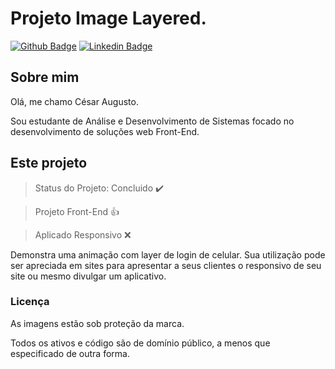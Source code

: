# Projeto Image Layered.

[![Github Badge](https://img.shields.io/badge/-Github-000?style=flat-square&logo=Github&logoColor=white&link=https://github.com/Cesar4ugusto)](https://github.com/Cesar4ugusto)
[![Linkedin Badge](https://img.shields.io/badge/-LinkedIn-blue?style=flat-square&logo=Linkedin&logoColor=white&linkhttps://www.linkedin.com/in/c%C3%A9sar-augusto-aa8143160//)](https://www.linkedin.com/in/c%C3%A9sar-augusto-aa8143160//)

## Sobre mim

Olá, me chamo César Augusto.

Sou estudante de Análise e Desenvolvimento de Sistemas focado no desenvolvimento de soluções web Front-End.

## Este projeto

> Status do Projeto: Concluido :heavy_check_mark:

> Projeto Front-End :+1:

> Aplicado Responsivo :x:

Demonstra uma animação com layer de login de celular. Sua utilização pode ser apreciada em sites para apresentar a seus clientes o responsivo de seu site ou mesmo divulgar um aplicativo.

### Licença

As imagens estão sob proteção da marca.

Todos os ativos e código são de domínio público, a menos que especificado de outra forma.
